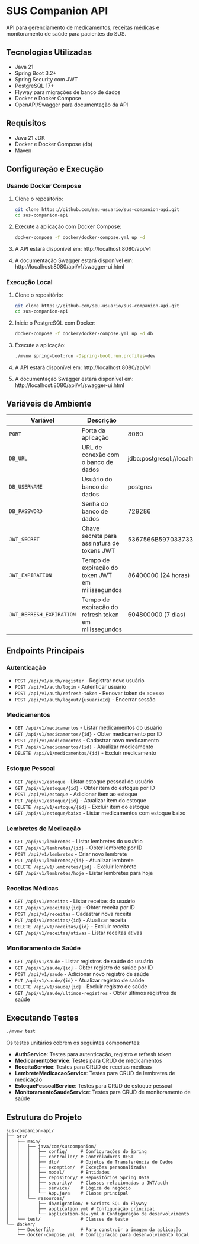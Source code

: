 # SUS Companion API

API para gerenciamento de medicamentos, receitas médicas e monitoramento de saúde para pacientes do SUS.

## Tecnologias Utilizadas

- Java 21
- Spring Boot 3.2+
- Spring Security com JWT
- PostgreSQL 17+
- Flyway para migrações de banco de dados
- Docker e Docker Compose
- OpenAPI/Swagger para documentação da API

## Requisitos

- Java 21 JDK
- Docker e Docker Compose (db)
- Maven

## Configuração e Execução

### Usando Docker Compose

1. Clone o repositório:
   ```bash
   git clone https://github.com/seu-usuario/sus-companion-api.git
   cd sus-companion-api
   ```

2. Execute a aplicação com Docker Compose:
   ```bash
   docker-compose -f docker/docker-compose.yml up -d
   ```

3. A API estará disponível em: http://localhost:8080/api/v1
4. A documentação Swagger estará disponível em: http://localhost:8080/api/v1/swagger-ui.html

### Execução Local

1. Clone o repositório:
   ```bash
   git clone https://github.com/seu-usuario/sus-companion-api.git
   cd sus-companion-api
   ```

2. Inicie o PostgreSQL com Docker:
   ```bash
   docker-compose -f docker/docker-compose.yml up -d db
   ```

3. Execute a aplicação:
   ```bash
   ./mvnw spring-boot:run -Dspring-boot.run.profiles=dev
   ```

4. A API estará disponível em: http://localhost:8080/api/v1
5. A documentação Swagger estará disponível em: http://localhost:8080/api/v1/swagger-ui.html

## Variáveis de Ambiente

| Variável | Descrição | Valor Padrão |
|----------|-----------|--------------|
| `PORT` | Porta da aplicação | 8080 |
| `DB_URL` | URL de conexão com o banco de dados | jdbc:postgresql://localhost:3030/suscomp |
| `DB_USERNAME` | Usuário do banco de dados | postgres |
| `DB_PASSWORD` | Senha do banco de dados | 729286 |
| `JWT_SECRET` | Chave secreta para assinatura de tokens JWT | 5367566B59703373367639792F423F4528482B4D6251655468576D5A71347437 |
| `JWT_EXPIRATION` | Tempo de expiração do token JWT em milissegundos | 86400000 (24 horas) |
| `JWT_REFRESH_EXPIRATION` | Tempo de expiração do refresh token em milissegundos | 604800000 (7 dias) |

## Endpoints Principais

### Autenticação

- `POST /api/v1/auth/register` - Registrar novo usuário
- `POST /api/v1/auth/login` - Autenticar usuário
- `POST /api/v1/auth/refresh-token` - Renovar token de acesso
- `POST /api/v1/auth/logout/{usuarioId}` - Encerrar sessão

### Medicamentos

- `GET /api/v1/medicamentos` - Listar medicamentos do usuário
- `GET /api/v1/medicamentos/{id}` - Obter medicamento por ID
- `POST /api/v1/medicamentos` - Cadastrar novo medicamento
- `PUT /api/v1/medicamentos/{id}` - Atualizar medicamento
- `DELETE /api/v1/medicamentos/{id}` - Excluir medicamento

### Estoque Pessoal

- `GET /api/v1/estoque` - Listar estoque pessoal do usuário
- `GET /api/v1/estoque/{id}` - Obter item do estoque por ID
- `POST /api/v1/estoque` - Adicionar item ao estoque
- `PUT /api/v1/estoque/{id}` - Atualizar item do estoque
- `DELETE /api/v1/estoque/{id}` - Excluir item do estoque
- `GET /api/v1/estoque/baixo` - Listar medicamentos com estoque baixo

### Lembretes de Medicação

- `GET /api/v1/lembretes` - Listar lembretes do usuário
- `GET /api/v1/lembretes/{id}` - Obter lembrete por ID
- `POST /api/v1/lembretes` - Criar novo lembrete
- `PUT /api/v1/lembretes/{id}` - Atualizar lembrete
- `DELETE /api/v1/lembretes/{id}` - Excluir lembrete
- `GET /api/v1/lembretes/hoje` - Listar lembretes para hoje

### Receitas Médicas

- `GET /api/v1/receitas` - Listar receitas do usuário
- `GET /api/v1/receitas/{id}` - Obter receita por ID
- `POST /api/v1/receitas` - Cadastrar nova receita
- `PUT /api/v1/receitas/{id}` - Atualizar receita
- `DELETE /api/v1/receitas/{id}` - Excluir receita
- `GET /api/v1/receitas/ativas` - Listar receitas ativas

### Monitoramento de Saúde

- `GET /api/v1/saude` - Listar registros de saúde do usuário
- `GET /api/v1/saude/{id}` - Obter registro de saúde por ID
- `POST /api/v1/saude` - Adicionar novo registro de saúde
- `PUT /api/v1/saude/{id}` - Atualizar registro de saúde
- `DELETE /api/v1/saude/{id}` - Excluir registro de saúde
- `GET /api/v1/saude/ultimos-registros` - Obter últimos registros de saúde

## Executando Testes

```bash
./mvnw test
```

Os testes unitários cobrem os seguintes componentes:

- **AuthService**: Testes para autenticação, registro e refresh token
- **MedicamentoService**: Testes para CRUD de medicamentos
- **ReceitaService**: Testes para CRUD de receitas médicas
- **LembreteMedicacaoService**: Testes para CRUD de lembretes de medicação
- **EstoquePessoalService**: Testes para CRUD de estoque pessoal
- **MonitoramentoSaudeService**: Testes para CRUD de monitoramento de saúde

## Estrutura do Projeto

```
sus-companion-api/
├── src/
│   ├── main/
│   │   ├── java/com/suscompanion/
│   │   │   ├── config/     # Configurações do Spring
│   │   │   ├── controller/ # Controladores REST
│   │   │   ├── dto/        # Objetos de Transferência de Dados
│   │   │   ├── exception/  # Exceções personalizadas
│   │   │   ├── model/      # Entidades
│   │   │   ├── repository/ # Repositórios Spring Data
│   │   │   ├── security/   # Classes relacionadas a JWT/auth
│   │   │   ├── service/    # Lógica de negócio
│   │   │   └── App.java    # Classe principal
│   │   └── resources/
│   │       ├── db/migration/ # Scripts SQL do Flyway
│   │       ├── application.yml # Configuração principal
│   │       └── application-dev.yml # Configuração de desenvolvimento
│   └── test/               # Classes de teste
└── docker/
    ├── Dockerfile          # Para construir a imagem da aplicação
    └── docker-compose.yml  # Configuração para desenvolvimento local
```

